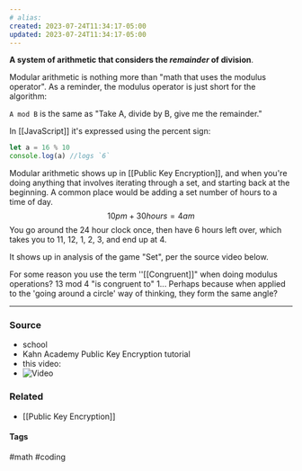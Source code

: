 ```yaml
---
# alias:
created: 2023-07-24T11:34:17-05:00
updated: 2023-07-24T11:34:17-05:00
---
```

**A system of arithmetic that considers the *remainder* of division**.

Modular arithmetic is nothing more than "math that uses the modulus operator". As a reminder, the modulus operator is just short for the algorithm: 

`A mod B` is the same as "Take A, divide by B, give me the remainder."

In [[JavaScript]] it's expressed using the percent sign:

```javascript
let a = 16 % 10
console.log(a) //logs `6`
```

Modular arithmetic shows up in [[Public Key Encryption]], and when you're doing anything that involves iterating through a set, and starting back at the beginning. A common place would be adding a set number of hours to a time of day.
$$10pm + 30 hours = 4am$$
You go around the 24 hour clock once, then have 6 hours left over, which takes you to 11, 12, 1, 2, 3, and end up at 4.

It shows up in analysis of the game "Set", per the source video below.

For some reason you use the term ''[[Congruent]]" when doing modulus operations?
	13 mod 4 "is congruent to" 1...
		Perhaps because when applied to the 'going around a circle' way of thinking, they form the same angle?

---
### Source
- school
- Kahn Academy Public Key Encryption tutorial
- this video:
- ![Video](https://www.youtube.com/watch?v=EkFX9jUJPKk&t=698s)

### Related
- [[Public Key Encryption]]

#### Tags
#math #coding 
